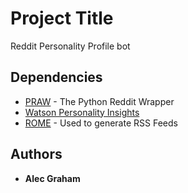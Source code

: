 # Project Title

Reddit Personality Profile bot


## Dependencies

* [PRAW](https://praw.readthedocs.io/) - The Python Reddit Wrapper
* [Watson Personality Insights](https://cloud.ibm.com/apidocs/personality-insights)
* [ROME](https://rometools.github.io/rome/) - Used to generate RSS Feeds


## Authors

* **Alec Graham**

